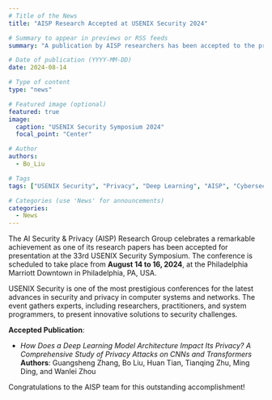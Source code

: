```yaml
---
# Title of the News
title: "AISP Research Accepted at USENIX Security 2024"

# Summary to appear in previews or RSS feeds
summary: "A publication by AISP researchers has been accepted to the prestigious USENIX Security 2024 Symposium, a premier event in computer security and privacy research."

# Date of publication (YYYY-MM-DD)
date: 2024-08-14

# Type of content
type: "news"

# Featured image (optional)
featured: true
image:
  caption: "USENIX Security Symposium 2024"
  focal_point: "Center"

# Author
authors:
  - Bo_Liu

# Tags
tags: ["USENIX Security", "Privacy", "Deep Learning", "AISP", "Cybersecurity"]

# Categories (use 'News' for announcements)
categories:
  - News
---
```

The AI Security & Privacy (AISP) Research Group celebrates a remarkable achievement as one of its research papers has been accepted for presentation at the 33rd USENIX Security Symposium. The conference is scheduled to take place from **August 14 to 16, 2024**, at the Philadelphia Marriott Downtown in Philadelphia, PA, USA.

USENIX Security is one of the most prestigious conferences for the latest advances in security and privacy in computer systems and networks. The event gathers experts, including researchers, practitioners, and system programmers, to present innovative solutions to security challenges.

**Accepted Publication**:
- *How Does a Deep Learning Model Architecture Impact Its Privacy? A Comprehensive Study of Privacy Attacks on CNNs and Transformers*  
   **Authors**: Guangsheng Zhang, Bo Liu, Huan Tian, Tianqing Zhu, Ming Ding, and Wanlei Zhou  

Congratulations to the AISP team for this outstanding accomplishment!
